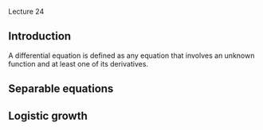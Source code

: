 Lecture 24

## Introduction

A differential equation is defined as any equation that involves an unknown function and at least one of its derivatives.

## Separable equations

## Logistic growth
